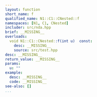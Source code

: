 ```yaml
---
layout: function
short_name: f
qualified_name: N1::C1::CNested::f
namespaces: [N1, C1, CNested]
includer: src/nda.hpp
brief: __MISSING__
overloads:
  void N1::C1::CNested::f(int u)  const:
    desc: __MISSING__
    source: src/test.hpp
desc: __MISSING__
return_value: __MISSING__
params:
  u: ""
example:
  desc: __MISSING__
  code: __MISSING__
see-also: []
...
```

